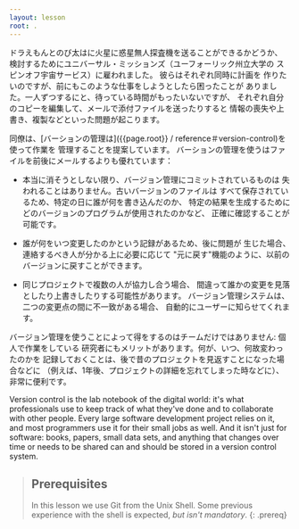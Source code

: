 ```yaml
---
layout: lesson
root: .
---
```


ドラえもんとのび太はに火星に惑星無人探査機を送ることができるかどうか、
検討するためにユニバーサル・ミッションズ（ユーフォーリック州立大学の
スピンオフ宇宙サービス）に雇われました。 彼らはそれぞれ同時に計画を
作りたいのですが、前にもこのような仕事をしようとしたら困ったことが
ありました。一人ずつするにと、待っている時間がもったいないですが、
それぞれ自分のコピーを編集して、メールで添付ファイルを送ったりすると
情報の喪失や上書き、複製などといった問題が起こります。

同僚は、[バーションの管理は]({{page.root}} / reference＃version-control)を使って作業を
管理することを提案しています。 バーションの管理を使うはファイルを前後にメールするよりも優れています：

*   本当に消そうとしない限り、バージョン管理にコミットされているものは
    失われることはありません。古いバージョンのファイルは
    すべて保存されているため、特定の日に誰が何を書き込んだのか、
    特定の結果を生成するためにどのバージョンのプログラムが使用されたのかなど、
    正確に確認することが可能です。

*   誰が何をいつ変更したのかという記録があるため、後に問題が
    生じた場合、連絡するべき人が分かる上に必要に応じて
    "元に戻す"機能のように、以前のバージョンに戻すことができます。

*   同じプロジェクトで複数の人が協力し合う場合、
    間違って誰かの変更を見落としたり上書きしたりする可能性があります。
    バージョン管理システムは、二つの変更点の間に不一致がある場合、
    自動的にユーザーに知らせてくれます。

バージョン管理を使うことによって得をするのはチームだけではありません: 個人で作業をしている
研究者にもメリットがあります。何が、いつ、何故変わったのかを
記録しておくことは、後で昔のプロジェクトを見返すことになった場合などに
（例えば、1年後、プロジェクトの詳細を忘れてしまった時などに）、
非常に便利です。

Version control is the lab notebook of the digital world: it's what
professionals use to keep track of what they've done and to
collaborate with other people.  Every large software development
project relies on it, and most programmers use it for their small jobs
as well.  And it isn't just for software: books,
papers, small data sets, and anything that changes over time or needs
to be shared can and should be stored in a version control system.

> ## Prerequisites
>
> In this lesson we use Git from the Unix Shell.
> Some previous experience with the shell is expected,
> *but isn't mandatory*.
{: .prereq}

